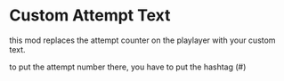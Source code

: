 # Custom Attempt Text
this mod replaces the attempt counter on the playlayer with your custom text.

to put the attempt number there, you have to put the hashtag (#)